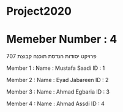 # Project2020
# Memeber Number : 4
פרויקט יסודות הנדסת תוכנה קבוצת 707

Member 1 :
Name : Mustafa Saadi
ID : 1

Member 2 :
Name : Eyad Jabareen
ID : 2

Member 3 :
Name : Ahmad Egbaria
ID : 3

Member 4 :
Name : Ahmad Assdi
ID : 4

